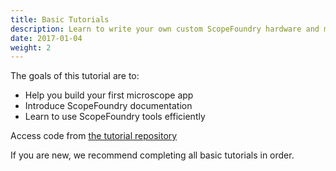 ```yaml
---
title: Basic Tutorials
description: Learn to write your own custom ScopeFoundry hardware and measurement plugins.
date: 2017-01-04
weight: 2
---
```


The goals of this tutorial are to:

- Help you build your first microscope app
- Introduce ScopeFoundry documentation
- Learn to use ScopeFoundry tools efficiently

Access code from [the tutorial repository](https://github.com/UBene/scope_foundry_2_basic_tutorial)

If you are new, we recommend completing all basic tutorials in order.

